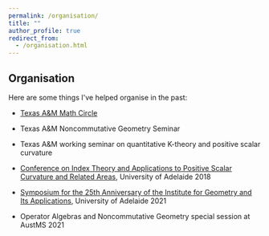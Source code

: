 ```yaml
---
permalink: /organisation/
title: ""
author_profile: true
redirect_from: 
  - /organisation.html
---
```

  
  
## Organisation  

Here are some things I've helped organise in the past:  

* [Texas A&M Math Circle](https://sites.google.com/tamu.edu/tamu-math-circle)

* Texas A&M Noncommutative Geometry Seminar

* Texas A&M working seminar on quantitative K-theory and positive scalar curvature

* [Conference on Index Theory and Applications to Positive Scalar Curvature and Related Areas](http://www.iga.adelaide.edu.au/workshops/IndexTheory2018/), University of Adelaide 2018

* [Symposium for the 25th Anniversary of the Institute for Geometry and Its Applications](http://www.iga.adelaide.edu.au/workshops/iga25/index.html), University of Adelaide 2021

* Operator Algebras and Noncommutative Geometry special session at AustMS 2021